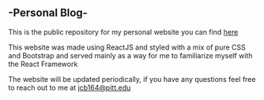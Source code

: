 ## -Personal Blog-

This is the public repository for my personal website you can find [here](https://coltonbove.com/)

This website was made using ReactJS and styled with a mix of pure CSS and Bootstrap and served mainly as a way for me to familiarize myself with the React Framework

The website will be updated periodically, if you have any questions feel free to reach out to me at jcb164@pitt.edu
